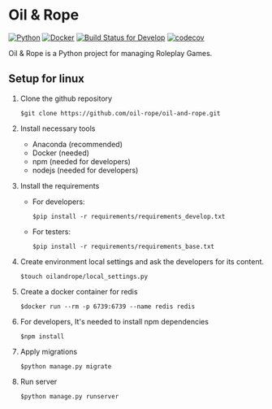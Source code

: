 # Oil &amp; Rope

[![Python](https://img.shields.io/badge/Python-3.7.6+-green.svg?style=flat-square)](https://www.python.org/downloads/)
[![Docker](https://img.shields.io/badge/Docker-latest-blue.svg?style=flat-square)](https://docs.docker.com/)
[![Build Status for Develop](https://travis-ci.com/oil-rope/oil-and-rope.svg?branch=develop)](https://travis-ci.com/oil-rope/oil-and-rope)
[![codecov](https://codecov.io/gh/oil-rope/oil-and-rope/branch/develop/graph/badge.svg)](https://codecov.io/gh/oil-rope/oil-and-rope)

Oil &amp; Rope is a Python project for managing Roleplay Games.


## Setup for linux

1. Clone the github repository

    `$git clone https://github.com/oil-rope/oil-and-rope.git`

2. Install necessary tools
    - Anaconda (recommended)
    - Docker (needed)
    - npm (needed for developers)
    - nodejs (needed for developers)

3. Install the requirements
    - For developers: 

        `$pip install -r requirements/requirements_develop.txt`
    - For testers:

        `$pip install -r requirements/requirements_base.txt`

4. Create environment local settings and ask the developers for its content.

    `$touch oilandrope/local_settings.py`

5. Create a docker container for redis

    `$docker run --rm -p 6739:6739 --name redis redis` 

6. For developers, It's needed to install npm dependencies

    `$npm install`

7. Apply migrations

    `$python manage.py migrate`

7. Run server

    `$python manage.py runserver`

